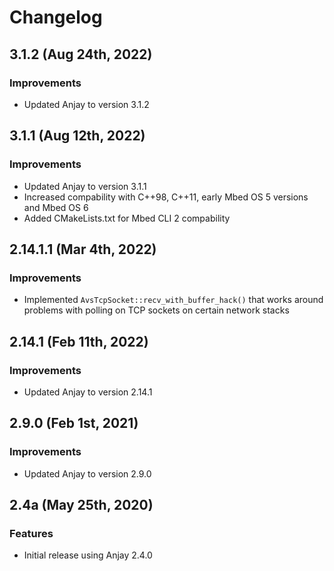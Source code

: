# Changelog

## 3.1.2 (Aug 24th, 2022)

### Improvements
- Updated Anjay to version 3.1.2

## 3.1.1 (Aug 12th, 2022)

### Improvements
- Updated Anjay to version 3.1.1
- Increased compability with C++98, C++11,
  early Mbed OS 5 versions and Mbed OS 6
- Added CMakeLists.txt for Mbed CLI 2 compability

## 2.14.1.1 (Mar 4th, 2022)

### Improvements
- Implemented `AvsTcpSocket::recv_with_buffer_hack()` that
  works around problems with polling on TCP sockets on
  certain network stacks

## 2.14.1 (Feb 11th, 2022)

### Improvements
- Updated Anjay to version 2.14.1

## 2.9.0 (Feb 1st, 2021)

### Improvements
- Updated Anjay to version 2.9.0

## 2.4a (May 25th, 2020)

### Features
- Initial release using Anjay 2.4.0
